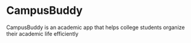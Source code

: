 # CampusBuddy
CampusBuddy is an academic app that helps college students organize their academic life efficiently
